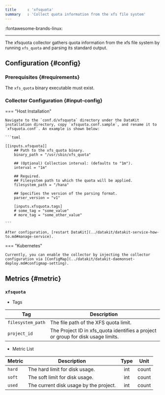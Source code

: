 ```yaml
---
title     : 'xfsquota'
summary   : 'Collect quota information from the xfs file system'
---
```


:fontawesome-brands-linux:

---

The xfsquota collector gathers quota information from the xfs file system by running `xfs_quota` and parsing its standard output.

## Configuration {#config}

### Prerequisites {#requirements}

The `xfs_quota` binary executable must exist.

### Collector Configuration {#input-config}

<!-- markdownlint-disable MD046 -->
=== "Host Installation"

    Navigate to the `conf.d/xfsquota` directory under the DataKit installation directory, copy `xfsquota.conf.sample`, and rename it to `xfsquota.conf`. An example is shown below:
    
    ```toml
        
    [[inputs.xfsquota]]
        ## Path to the xfs_quota binary.
        binary_path = "/usr/sbin/xfs_quota"
    
        ## (Optional) Collection interval: (defaults to "1m").
        interval = "1m"
    
        ## Required.
        ## Filesystem path to which the quota will be applied.
        filesystem_path = "/hana"
    
        ## Specifies the version of the parsing format.
        parser_version = "v1"
    
        [inputs.xfsquota.tags]
        # some_tag = "some_value"
        # more_tag = "some_other_value"
    
    ```

    After configuration, [restart DataKit](../datakit/datakit-service-how-to.md#manage-service).

=== "Kubernetes"

    Currently, you can enable the collector by injecting the collector configuration via [ConfigMap](../datakit/datakit-daemonset-deploy.md#configmap-setting).
<!-- markdownlint-enable -->

## Metrics {#metric}



### `xfsquota`

- Tags


| Tag | Description |
|  ----  | --------|
|`filesystem_path`|The file path of the XFS quota limit.|
|`project_id`|The Project ID in xfs_quota identifies a project or group for disk usage limits.|

- Metric List


| Metric | Description | Type | Unit |
| ---- |---- | :---:    | :----: |
|`hard`|The hard limit for disk usage.|int|count|
|`soft`|The soft limit for disk usage.|int|count|
|`used`|The current disk usage by the project.|int|count|